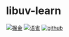 # libuv-learn


[![掘金](https://img.shields.io/badge/掘金-路人六六-000000.svg?style=flat-square&logo=Juejin)](https://juejin.cn/user/1538972010953293/posts)
[![语雀](https://img.shields.io/badge/语雀-路人六六-000000.svg?style=flat-square&logo=Segmentfault)](https://www.yuque.com/.666666)
[![github](https://img.shields.io/github/stars/aydenuse/libuv-learn?label=Stars&style=flat-square&logo=GitHub)](https://github.com/aydenuse)
